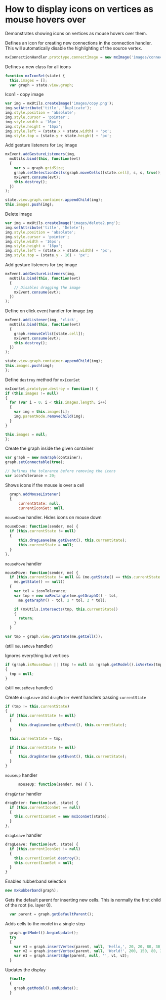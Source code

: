 # How to display icons on vertices as mouse hovers over

Demonstrates showing icons on vertices as mouse hovers over them.

Defines an icon for creating new connections in the connection handler.
This will automatically disable the highlighting of the source vertex.

```js
mxConnectionHandler.prototype.connectImage = new mxImage('images/connector.gif', 16, 16);
```

Defines a new class for all icons

```js
function mxIconSet(state) {
  this.images = [];
  var graph = state.view.graph;
```

Icon1 - copy image

```js
var img = mxUtils.createImage('images/copy.png');
img.setAttribute('title', 'Duplicate');
img.style.position = 'absolute';
img.style.cursor = 'pointer';
img.style.width = '16px';
img.style.height = '16px';
img.style.left = (state.x + state.width) + 'px';
img.style.top = (state.y + state.height) + 'px';
```

Add gesture listeners for `img` image

```js
mxEvent.addGestureListeners(img,
  mxUtils.bind(this, function(evt)
  {
    var s = graph.gridSize;
    graph.setSelectionCells(graph.moveCells([state.cell], s, s, true));
    mxEvent.consume(evt);
    this.destroy();
  })
);

state.view.graph.container.appendChild(img);
this.images.push(img);
```

Delete image

```js
var img = mxUtils.createImage('images/delete2.png');
img.setAttribute('title', 'Delete');
img.style.position = 'absolute';
img.style.cursor = 'pointer';
img.style.width = '16px';
img.style.height = '16px';
img.style.left = (state.x + state.width) + 'px';
img.style.top = (state.y - 16) + 'px';
```

Add gesture listeners for `img` image

```js
mxEvent.addGestureListeners(img,
  mxUtils.bind(this, function(evt)
  {
    // Disables dragging the image
    mxEvent.consume(evt);
  })
);
```

Define on click event handler for image `img`

```js
mxEvent.addListener(img, 'click',
  mxUtils.bind(this, function(evt)
  {
    graph.removeCells([state.cell]);
    mxEvent.consume(evt);
    this.destroy();
  })
);

state.view.graph.container.appendChild(img);
this.images.push(img);
};
```

Define `destroy` method for `mxIconSet`

```js
mxIconSet.prototype.destroy = function() {
if (this.images != null)
{
  for (var i = 0; i < this.images.length; i++)
  {
    var img = this.images[i];
    img.parentNode.removeChild(img);
  }
}

this.images = null;
};
```

Create the graph inside the given container

```js
var graph = new mxGraph(container);
graph.setConnectable(true);

// Defines the tolerance before removing the icons
var iconTolerance = 20;
```

Shows icons if the mouse is over a cell

```js
  graph.addMouseListener(
  {
      currentState: null,
      currentIconSet: null,
```

`mouseDown` handler. Hides icons on mouse down

```js
mouseDown: function(sender, me) {  
  if (this.currentState != null)
  {
      this.dragLeave(me.getEvent(), this.currentState);
      this.currentState = null;
  }
},
```

`mouseMove` handler

```js
mouseMove: function(sender, me) {
  if (this.currentState != null && (me.getState() == this.currentState ||
    me.getState() == null))
  {
    var tol = iconTolerance;
    var tmp = new mxRectangle(me.getGraphX() - tol,
      me.getGraphY() - tol, 2 * tol, 2 * tol);

    if (mxUtils.intersects(tmp, this.currentState))
    {
      return;
    }
  }

var tmp = graph.view.getState(me.getCell());
```

(still `mouseMove` handler)

Ignores everything but vertices

```js
if (graph.isMouseDown || (tmp != null && !graph.getModel().isVertex(tmp.cell)))
{
  tmp = null;
}
```

(still `mouseMove` handler)

Create `dragLeave` and `dragEnter` event handlers passing `currentState`

```js
if (tmp != this.currentState)
{
  if (this.currentState != null)
  {
      this.dragLeave(me.getEvent(), this.currentState);
  }

  this.currentState = tmp;

  if (this.currentState != null)
  {
      this.dragEnter(me.getEvent(), this.currentState);
  }
}
```

`mouseup` handler

```js
      mouseUp: function(sender, me) { },
```

`dragEnter` handler

```js
dragEnter: function(evt, state) {
  if (this.currentIconSet == null)
  {
    this.currentIconSet = new mxIconSet(state);
  }
},
```

`dragLeave` handler

```js
dragLeave: function(evt, state) {
  if (this.currentIconSet != null)
  {
    this.currentIconSet.destroy();
    this.currentIconSet = null;
  }
}
```

Enables rubberband selection

```js
new mxRubberband(graph);
```

Gets the default parent for inserting new cells. 
This is normally the first child of the root (ie. layer 0).

```js  
  var parent = graph.getDefaultParent();
```

Adds cells to the model in a single step

```js
  graph.getModel().beginUpdate();
  try
  {
    var v1 = graph.insertVertex(parent, null, 'Hello,', 20, 20, 80, 30);
    var v2 = graph.insertVertex(parent, null, 'World!', 200, 150, 80, 30);
    var e1 = graph.insertEdge(parent, null, '', v1, v2);
  }
```

Updates the display

```js
  finally
  {
    graph.getModel().endUpdate();
  }
```